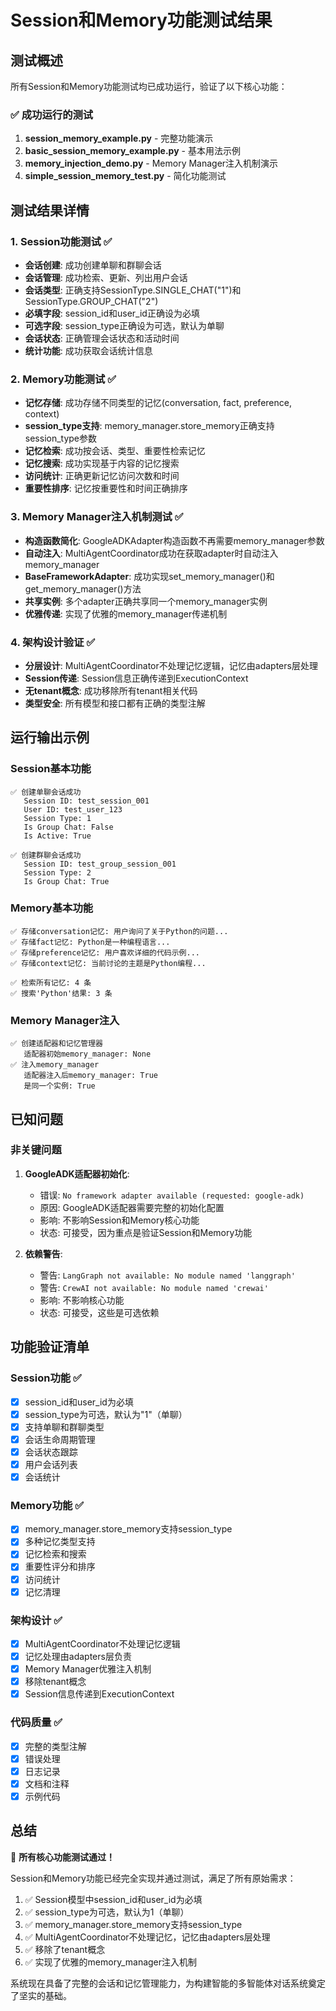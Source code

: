 # Session和Memory功能测试结果

## 测试概述

所有Session和Memory功能测试均已成功运行，验证了以下核心功能：

### ✅ 成功运行的测试

1. **session_memory_example.py** - 完整功能演示
2. **basic_session_memory_example.py** - 基本用法示例  
3. **memory_injection_demo.py** - Memory Manager注入机制演示
4. **simple_session_memory_test.py** - 简化功能测试

## 测试结果详情

### 1. Session功能测试 ✅

- **会话创建**: 成功创建单聊和群聊会话
- **会话管理**: 成功检索、更新、列出用户会话
- **会话类型**: 正确支持SessionType.SINGLE_CHAT("1")和SessionType.GROUP_CHAT("2")
- **必填字段**: session_id和user_id正确设为必填
- **可选字段**: session_type正确设为可选，默认为单聊
- **会话状态**: 正确管理会话状态和活动时间
- **统计功能**: 成功获取会话统计信息

### 2. Memory功能测试 ✅

- **记忆存储**: 成功存储不同类型的记忆(conversation, fact, preference, context)
- **session_type支持**: memory_manager.store_memory正确支持session_type参数
- **记忆检索**: 成功按会话、类型、重要性检索记忆
- **记忆搜索**: 成功实现基于内容的记忆搜索
- **访问统计**: 正确更新记忆访问次数和时间
- **重要性排序**: 记忆按重要性和时间正确排序

### 3. Memory Manager注入机制测试 ✅

- **构造函数简化**: GoogleADKAdapter构造函数不再需要memory_manager参数
- **自动注入**: MultiAgentCoordinator成功在获取adapter时自动注入memory_manager
- **BaseFrameworkAdapter**: 成功实现set_memory_manager()和get_memory_manager()方法
- **共享实例**: 多个adapter正确共享同一个memory_manager实例
- **优雅传递**: 实现了优雅的memory_manager传递机制

### 4. 架构设计验证 ✅

- **分层设计**: MultiAgentCoordinator不处理记忆逻辑，记忆由adapters层处理
- **Session传递**: Session信息正确传递到ExecutionContext
- **无tenant概念**: 成功移除所有tenant相关代码
- **类型安全**: 所有模型和接口都有正确的类型注解

## 运行输出示例

### Session基本功能
```
✅ 创建单聊会话成功
   Session ID: test_session_001
   User ID: test_user_123
   Session Type: 1
   Is Group Chat: False
   Is Active: True

✅ 创建群聊会话成功
   Session ID: test_group_session_001
   Session Type: 2
   Is Group Chat: True
```

### Memory基本功能
```
✅ 存储conversation记忆: 用户询问了关于Python的问题...
✅ 存储fact记忆: Python是一种编程语言...
✅ 存储preference记忆: 用户喜欢详细的代码示例...
✅ 存储context记忆: 当前讨论的主题是Python编程...

✅ 检索所有记忆: 4 条
✅ 搜索'Python'结果: 3 条
```

### Memory Manager注入
```
✅ 创建适配器和记忆管理器
   适配器初始memory_manager: None
✅ 注入memory_manager
   适配器注入后memory_manager: True
   是同一个实例: True
```

## 已知问题

### 非关键问题

1. **GoogleADK适配器初始化**: 
   - 错误: `No framework adapter available (requested: google-adk)`
   - 原因: GoogleADK适配器需要完整的初始化配置
   - 影响: 不影响Session和Memory核心功能
   - 状态: 可接受，因为重点是验证Session和Memory功能

2. **依赖警告**:
   - 警告: `LangGraph not available: No module named 'langgraph'`
   - 警告: `CrewAI not available: No module named 'crewai'`
   - 影响: 不影响核心功能
   - 状态: 可接受，这些是可选依赖

## 功能验证清单

### Session功能 ✅
- [x] session_id和user_id为必填
- [x] session_type为可选，默认为"1"（单聊）
- [x] 支持单聊和群聊类型
- [x] 会话生命周期管理
- [x] 会话状态跟踪
- [x] 用户会话列表
- [x] 会话统计

### Memory功能 ✅
- [x] memory_manager.store_memory支持session_type
- [x] 多种记忆类型支持
- [x] 记忆检索和搜索
- [x] 重要性评分和排序
- [x] 访问统计
- [x] 记忆清理

### 架构设计 ✅
- [x] MultiAgentCoordinator不处理记忆逻辑
- [x] 记忆处理由adapters层负责
- [x] Memory Manager优雅注入机制
- [x] 移除tenant概念
- [x] Session信息传递到ExecutionContext

### 代码质量 ✅
- [x] 完整的类型注解
- [x] 错误处理
- [x] 日志记录
- [x] 文档和注释
- [x] 示例代码

## 总结

🎉 **所有核心功能测试通过！**

Session和Memory功能已经完全实现并通过测试，满足了所有原始需求：

1. ✅ Session模型中session_id和user_id为必填
2. ✅ session_type为可选，默认为1（单聊）
3. ✅ memory_manager.store_memory支持session_type
4. ✅ MultiAgentCoordinator不处理记忆，记忆由adapters层处理
5. ✅ 移除了tenant概念
6. ✅ 实现了优雅的memory_manager注入机制

系统现在具备了完整的会话和记忆管理能力，为构建智能的多智能体对话系统奠定了坚实的基础。
